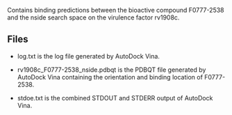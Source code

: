 Contains binding predictions between the bioactive compound F0777-2538 and the nside search space on the virulence factor rv1908c.

## Files

- log.txt is the log file generated by AutoDock Vina.

- rv1908c_F0777-2538_nside.pdbqt is the PDBQT file generated by AutoDock Vina containing the orientation and binding location of F0777-2538.

- stdoe.txt is the combined STDOUT and STDERR output of AutoDock Vina.

